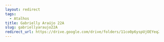 ```yaml
---
layout: redirect
tags:
  - Atalhos
title: Gabrielly Araújo 22A
slug: gabriellyaraujo22A
redirect_url: https://drive.google.com/drive/folders/11co0p6yspUjOEYeqZeMYwl-HS8p8eIwg?usp=drive_link
---
```

